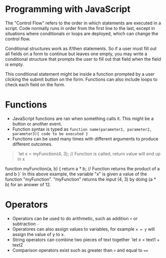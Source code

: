 # Programming with JavaScript
The "Control Flow" refers to the order in which statements are executed in a script. Code normally runs in order from the first line to the last, except in situations where conditionals or loops are deployed, which can change the control flow. 

Conditional structures work as if/then statements. So if a user must fill out all fields on a form to continue but leaves one empty, you may write a conditional structure that prompts the user to fill out that field when the field is empty. 

This conditional statement might be inside a function prompted by a user clicking the submit button on the form. Functions can also include loops to check each field on the form. 

# Functions

* JavaScript functions are ran when something calls it. This might be a button or another event. 
* Function syntax is typed as `function name(parameter1, parameter2, parameter3){
    code to be executed
}`
* Functions can be used many times with different arguments to produce different outcomes.

> `let x = myFunction(4, 3);   // Function is called, return value will end up in x

function myFunction(a, b) {
  return a * b;             // Function returns the product of a and b
}`
In this above example, the variable "x" is given a value of the function "myFunction". "myFunction" returns the input (4, 3) by doing (a * b) for an answer of 12.

# Operators
* Operators can be used to do arithmetic, such as addition `+` or subtraction `-`
* Operatores can also assign values to variables, for example `x = y` will assign the value of y to x. 
* String operators can combine two pieces of text together `let x = text1 + text2
* Comparison operators exist such as greater than `>` and equal to `==`